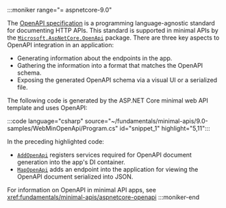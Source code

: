:::moniker range="= aspnetcore-9.0"

The [OpenAPI specification](https://spec.openapis.org/oas/latest.html) is a programming language-agnostic standard for documenting HTTP APIs. This standard is supported in minimal APIs by the [`Microsoft.AspNetCore.OpenApi`](https://www.nuget.org/packages/Microsoft.AspNetCore.OpenApi) package. There are three key aspects to OpenAPI integration in an application:

* Generating information about the endpoints in the app.
* Gathering the information into a format that matches the OpenAPI schema.
* Exposing the generated OpenAPI schema via a visual UI or a serialized file.

The following code is generated by the ASP.NET Core minimal web API template and uses OpenAPI:

:::code language="csharp" source="~/fundamentals/minimal-apis/9.0-samples/WebMinOpenApi/Program.cs" id="snippet_1" highlight="5,11":::

In the preceding highlighted code:

* [`AddOpenApi`](https://source.dot.net/#Microsoft.AspNetCore.OpenApi/Extensions/OpenApiServiceCollectionExtensions.cs,66158041cba8c238) registers services required for OpenAPI document generation into the app's DI container.
* [`MapOpenApi`](https://source.dot.net/#Microsoft.AspNetCore.OpenApi/Extensions/OpenApiEndpointRouteBuilderExtensions.cs,da6124cfb6e2f8d8) adds an endpoint into the application for viewing the OpenAPI document serialized into JSON.

For information on OpenAPI in minimal API apps, see <xref:fundamentals/minimal-apis/aspnetcore-openapi>
:::moniker-end
